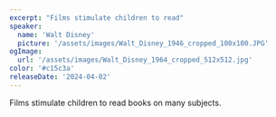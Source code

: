 ```yaml
---
excerpt: "Films stimulate children to read"
speaker:
  name: 'Walt Disney'
  picture: '/assets/images/Walt_Disney_1946_cropped_100x100.JPG'
ogImage:
  url: '/assets/images/Walt_Disney_1964_cropped_512x512.jpg'
color: '#c15c3a'
releaseDate: '2024-04-02'
---
```

Films stimulate children to read books on many subjects.
